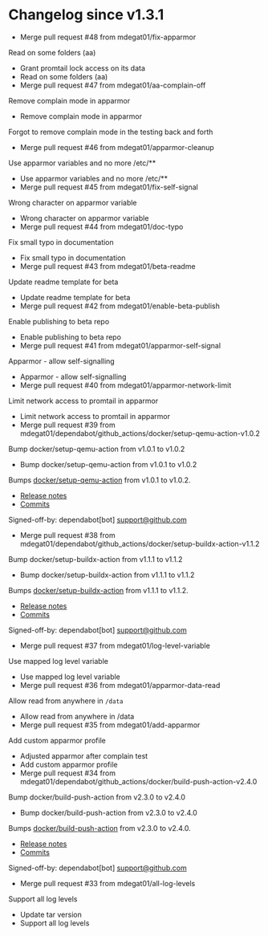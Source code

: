 # Changelog since v1.3.1
- Merge pull request #48 from mdegat01/fix-apparmor

Read on some folders (aa) 
- Grant promtail lock access on its data 
- Read on some folders (aa) 
- Merge pull request #47 from mdegat01/aa-complain-off

Remove complain mode in apparmor 
- Remove complain mode in apparmor

Forgot to remove complain mode in the testing back and forth 
- Merge pull request #46 from mdegat01/apparmor-cleanup

Use apparmor variables and no more /etc/** 
- Use apparmor variables and no more /etc/** 
- Merge pull request #45 from mdegat01/fix-self-signal

Wrong character on apparmor variable 
- Wrong character on apparmor variable 
- Merge pull request #44 from mdegat01/doc-typo

Fix small typo in documentation 
- Fix small typo in documentation 
- Merge pull request #43 from mdegat01/beta-readme

Update readme template for beta 
- Update readme template for beta 
- Merge pull request #42 from mdegat01/enable-beta-publish

Enable publishing to beta repo 
- Enable publishing to beta repo 
- Merge pull request #41 from mdegat01/apparmor-self-signal

Apparmor - allow self-signalling 
- Apparmor - allow self-signalling 
- Merge pull request #40 from mdegat01/apparmor-network-limit

Limit network access to promtail in apparmor 
- Limit network access to promtail in apparmor 
- Merge pull request #39 from mdegat01/dependabot/github_actions/docker/setup-qemu-action-v1.0.2

Bump docker/setup-qemu-action from v1.0.1 to v1.0.2 
- Bump docker/setup-qemu-action from v1.0.1 to v1.0.2

Bumps [docker/setup-qemu-action](https://github.com/docker/setup-qemu-action) from v1.0.1 to v1.0.2.
- [Release notes](https://github.com/docker/setup-qemu-action/releases)
- [Commits](https://github.com/docker/setup-qemu-action/compare/v1.0.1...25f0500ff22e406f7191a2a8ba8cda16901ca018)

Signed-off-by: dependabot[bot] <support@github.com> 
- Merge pull request #38 from mdegat01/dependabot/github_actions/docker/setup-buildx-action-v1.1.2

Bump docker/setup-buildx-action from v1.1.1 to v1.1.2 
- Bump docker/setup-buildx-action from v1.1.1 to v1.1.2

Bumps [docker/setup-buildx-action](https://github.com/docker/setup-buildx-action) from v1.1.1 to v1.1.2.
- [Release notes](https://github.com/docker/setup-buildx-action/releases)
- [Commits](https://github.com/docker/setup-buildx-action/compare/v1.1.1...2a4b53665e15ce7d7049afb11ff1f70ff1610609)

Signed-off-by: dependabot[bot] <support@github.com> 
- Merge pull request #37 from mdegat01/log-level-variable

Use mapped log level variable 
- Use mapped log level variable 
- Merge pull request #36 from mdegat01/apparmor-data-read

Allow read from anywhere in `/data` 
- Allow read from anywhere in /data 
- Merge pull request #35 from mdegat01/add-apparmor

Add custom apparmor profile 
- Adjusted apparmor after complain test 
- Add custom apparmor profile 
- Merge pull request #34 from mdegat01/dependabot/github_actions/docker/build-push-action-v2.4.0

Bump docker/build-push-action from v2.3.0 to v2.4.0 
- Bump docker/build-push-action from v2.3.0 to v2.4.0

Bumps [docker/build-push-action](https://github.com/docker/build-push-action) from v2.3.0 to v2.4.0.
- [Release notes](https://github.com/docker/build-push-action/releases)
- [Commits](https://github.com/docker/build-push-action/compare/v2.3.0...e1b7f96249f2e4c8e4ac1519b9608c0d48944a1f)

Signed-off-by: dependabot[bot] <support@github.com> 
- Merge pull request #33 from mdegat01/all-log-levels

Support all log levels 
- Update tar version 
- Support all log levels 

